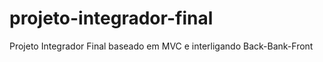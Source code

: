# projeto-integrador-final
Projeto Integrador Final baseado em MVC e interligando Back-Bank-Front  
